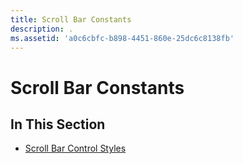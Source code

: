 ```yaml
---
title: Scroll Bar Constants
description: .
ms.assetid: 'a0c6cbfc-b898-4451-860e-25dc6c8138fb'
---
```


# Scroll Bar Constants

## In This Section

-   [Scroll Bar Control Styles](scroll-bar-control-styles.md)

 

 




